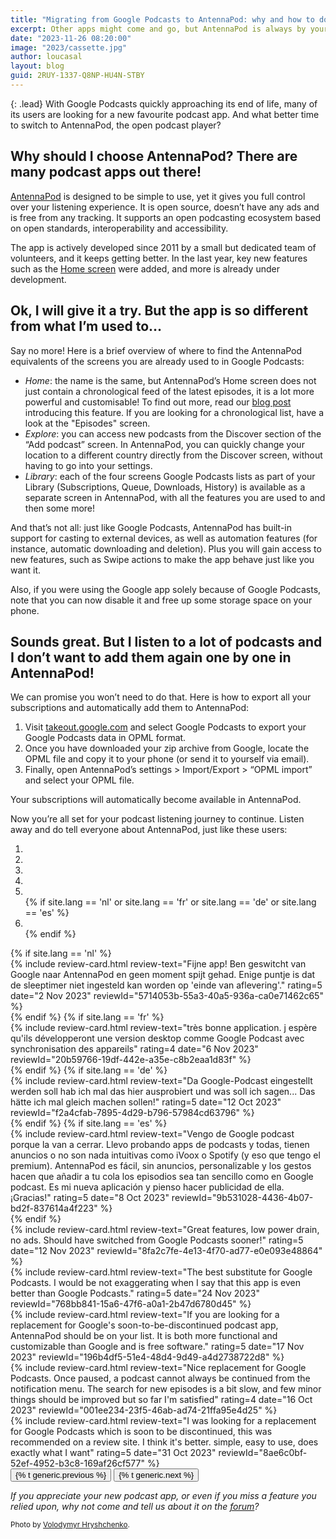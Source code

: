 ```yaml
---
title: "Migrating from Google Podcasts to AntennaPod: why and how to do it"
excerpt: Other apps might come and go, but AntennaPod is always by your side!
date: "2023-11-26 08:20:00"
image: "2023/cassette.jpg"
author: loucasal
layout: blog
guid: 2RUY-1337-Q8NP-HU4N-STBY
---
```


{: .lead}
With Google Podcasts quickly approaching its end of life, many of its users are looking for a new favourite podcast app. And what better time to switch to AntennaPod, the open podcast player?

## Why should I choose AntennaPod? There are many podcast apps out there!

[AntennaPod](https://antennapod.org/about/) is designed to be simple to use, yet it gives you full control over your listening experience. It is open source, doesn’t have any ads and is free from any tracking. It supports an open podcasting ecosystem based on open standards, interoperability and accessibility.

The app is actively developed since 2011 by a small but dedicated team of volunteers, and it keeps getting better. In the last year, key new features such as the [Home screen](https://antennapod.org/blog/2023/05/introducing-the-home-screen) were added, and more is already under development.

## Ok, I will give it a try. But the app is so different from what I’m used to…

Say no more! Here is a brief overview of where to find the AntennaPod equivalents of the screens you are already used to in Google Podcasts:

* *Home*: the name is the same, but AntennaPod’s Home screen does not just contain a chronological feed of the latest episodes, it is a lot more powerful and customisable! To find out more, read our [blog post](https://antennapod.org/blog/2023/05/introducing-the-home-screen) introducing this feature. If you are looking for a chronological list, have a look at the "Episodes" screen.
* *Explore*: you can access new podcasts from the Discover section of the “Add podcast” screen. In AntennaPod, you can quickly change your location to a different country directly from the Discover screen, without having to go into your settings.
* *Library*: each of the four screens Google Podcasts lists as part of your Library (Subscriptions, Queue, Downloads, History) is available as a separate screen in AntennaPod, with all the features you are used to and then some more!

And that’s not all: just like Google Podcasts, AntennaPod has built-in support for casting to external devices, as well as automation features (for instance, automatic downloading and deletion). Plus you will gain access to new features, such as Swipe actions to make the app behave just like you want it.

Also, if you were using the Google app solely because of Google Podcasts, note that you can now disable it and free up some storage space on your phone.

## Sounds great. But I listen to a lot of podcasts and I don’t want to add them again one by one in AntennaPod!

We can promise you won’t need to do that. Here is how to export all your subscriptions and automatically add them to AntennaPod:

1. Visit [takeout.google.com](https://takeout.google.com) and select Google Podcasts to export your Google Podcasts data in OPML format.
2. Once you have downloaded your zip archive from Google, locate the OPML file and copy it to your phone (or send it to yourself via email).
3. Finally, open AntennaPod’s settings > Import/Export > “OPML import” and select your OPML file.

Your subscriptions will automatically become available in AntennaPod.

Now you’re all set for your podcast listening journey to continue. Listen away and do tell everyone about AntennaPod, just like these users:

<div id="reviewCarouselGooglePodcast" class="carousel slide pd-2 mt-3 mb-3" data-ride="carousel">
  <ol class="carousel-indicators mt-0 mr-5 mb-2 ml-5 rounded-pill">
    <li data-target="#reviewCarouselGooglePodcast" data-slide-to="0" class="active"></li>
    <li data-target="#reviewCarouselGooglePodcast" data-slide-to="1"></li>
    <li data-target="#reviewCarouselGooglePodcast" data-slide-to="2"></li>
    <li data-target="#reviewCarouselGooglePodcast" data-slide-to="3"></li>
    <li data-target="#reviewCarouselGooglePodcast" data-slide-to="4"></li>
    {% if site.lang == 'nl' or site.lang == 'fr' or site.lang == 'de' or site.lang == 'es' %}<li data-target="#reviewCarouselGooglePodcast" data-slide-to="5"></li>{% endif %}
  </ol>
  <div class="carousel-inner">
    {% if site.lang == 'nl' %}
    <div class="carousel-item active" data-interval="7500">
      {% include review-card.html
        review-text="Fijne app! Ben geswitcht van Google naar AntennaPod en geen moment spijt gehad. Enige puntje is dat de sleeptimer niet ingesteld kan worden op 'einde van aflevering'."
        rating=5
        date="2 Nov 2023"
        reviewId="5714053b-55a3-40a5-936a-ca0e71462c65"
     %}
    </div>
    {% endif %}
    {% if site.lang == 'fr' %}
    <div class="carousel-item active">
      {% include review-card.html
        review-text="très bonne application. j espère qu'ils développeront une version desktop comme Google Podcast avec synchronisation des appareils"
        rating=4
        date="6 Nov 2023"
        reviewId="20b59766-19df-442e-a35e-c8b2eaa1d83f"
     %}
    </div>
    {% endif %}
    {% if site.lang == 'de' %}
    <div class="carousel-item active">
      {% include review-card.html
        review-text="Da Google-Podcast eingestellt werden soll hab ich mal das hier ausprobiert und was soll ich sagen... Das hätte ich mal gleich machen sollen!"
        rating=5
        date="12 Oct 2023"
        reviewId="f2a4cfab-7895-4d29-b796-57984cd63796"
     %}
    </div>
    {% endif %}
    {% if site.lang == 'es' %}
    <div class="carousel-item active" data-interval="10000">
      {% include review-card.html
        review-text="Vengo de Google podcast porque la van a cerrar. Llevo probando apps de podcasts y todas, tienen anuncios o no son nada intuitivas como iVoox o Spotify (y eso que tengo el premium). AntennaPod es fácil, sin anuncios, personalizable y los gestos hacen que añadir a tu cola los episodios sea tan sencillo como en Google podcast. Es mi nueva aplicación y pienso hacer publicidad de ella. ¡Gracias!"
        rating=5
        date="8 Oct 2023"
        reviewId="9b531028-4436-4b07-bd2f-837614a4f223"
     %}
    </div>
    {% endif %}
    <div class="carousel-item {% if site.lang != 'nl' and site.lang != 'fr' and site.lang != 'de' and site.lang != 'es' %}active{% endif %}">
      {% include review-card.html
        review-text="Great features, low power drain, no ads. Should have switched from Google Podcasts sooner!"
        rating=5
        date="12 Nov 2023"
        reviewId="8fa2c7fe-4e13-4f70-ad77-e0e093e48864"
      %}
    </div>
    <div class="carousel-item">
      {% include review-card.html
        review-text="The best substitute for Google Podcasts. I would be not exaggerating when I say that this app is even better than Google Podcasts."
        rating=5
        date="24 Nov 2023"
        reviewId="768bb841-15a6-47f6-a0a1-2b47d6780d45"
      %}
    </div>
    <div class="carousel-item" data-interval="10000">
      {% include review-card.html
        review-text="If you are looking for a replacement for Google's soon-to-be-discontinued podcast app, AntennaPod should be on your list. It is both more functional and customizable than Google and is free software."
        rating=5
        date="17 Nov 2023"
        reviewId="196b4df5-51e4-48d4-9d49-a4d2738722d8"
      %}
    </div>
    <div class="carousel-item">
      {% include review-card.html
        review-text="Nice replacement for Google Podcasts. Once paused, a podcast cannot always be continued from the notification menu. The search for new episodes is a bit slow, and few minor things should be improved but so far I'm satisfied"
        rating=4
        date="16 Oct 2023"
        reviewId="001ee234-23f5-46ab-ad74-21ffa95e4d25"
      %}
    </div>
    <div class="carousel-item">
      {% include review-card.html
        review-text="I was looking for a replacement for Google Podcasts which is soon to be discontinued, this was recommended on a review site. I think it's better. simple, easy to use, does exactly what I want"
        rating=5
        date="31 Oct 2023"
        reviewId="8ae6c0bf-52ef-4952-b3c8-169af26cf577"
      %}
    </div>
  </div>
  <button class="carousel-control-prev" type="button" data-target="#reviewCarouselGooglePodcast" data-slide="prev">
    <span class="carousel-control-prev-icon" aria-hidden="true"></span>
    <span class="sr-only">{% t generic.previous %}</span>
  </button>
  <button class="carousel-control-next" type="button" data-target="#reviewCarouselGooglePodcast" data-slide="next">
    <span class="carousel-control-next-icon" aria-hidden="true"></span>
    <span class="sr-only">{% t generic.next %}</span>
  </button>
</div>

*If you appreciate your new podcast app, or even if you miss a feature you relied upon, why not come and tell us about it on the [forum](https://forum.antennapod.org)?*

<small>Photo by [Volodymyr Hryshchenko](https://unsplash.com/@lunarts).</small>
